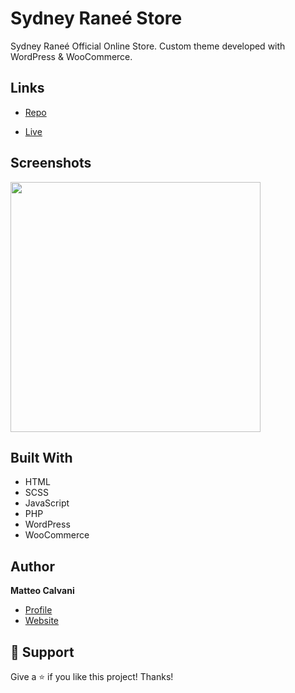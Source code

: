 # Sydney Raneé Store

<p>Sydney Raneé Official Online Store. Custom theme developed with WordPress & WooCommerce.</p>

## Links

- [Repo](https://github.com/1987mat/Sydney-Ranee-Store 'Repo')

- [Live](https://sydneyraneeshop.com 'Live View')

## Screenshots

<img src="https://user-images.githubusercontent.com/64235918/220229052-acc9a57e-5d1f-4d3c-827d-6c68868b74ce.png" width="400"/>

## Built With

- HTML
- SCSS
- JavaScript
- PHP
- WordPress
- WooCommerce

## Author

**Matteo Calvani**

- [Profile](https://github.com/1987mat 'Matteo Calvani')
- [Website](https://1987mat.github.io/Portfolio_Site 'Welcome')

## 🤝 Support

Give a ⭐️ if you like this project! Thanks!
